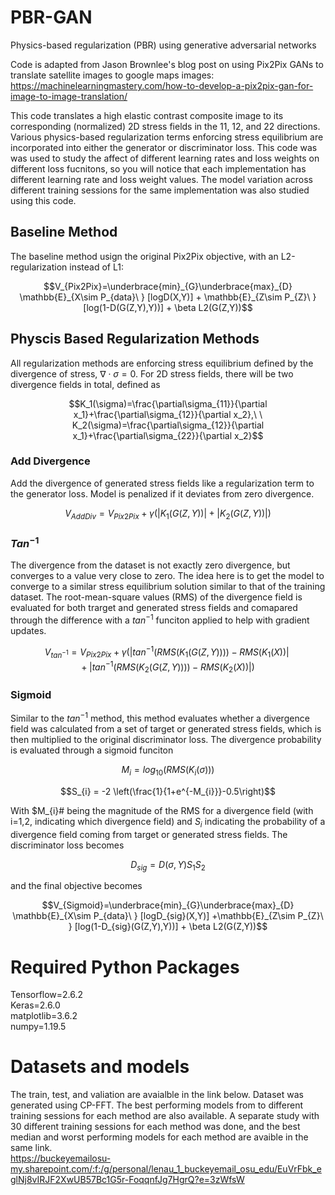 # PBR-GAN
Physics-based regularization (PBR) using generative adversarial networks

Code is adapted from Jason Brownlee's blog post on using Pix2Pix GANs to translate satellite images to google maps images: https://machinelearningmastery.com/how-to-develop-a-pix2pix-gan-for-image-to-image-translation/

This code translates a high elastic contrast composite image to its corresponding (normalized) 2D stress fields in the 11, 12, and 22 directions. Various physics-based regularization terms enforcing stress equilibrium are incorporated into either the generator or discriminator loss. This code was was used to study the affect of different learning rates and loss weights on different loss fucnitons, so you will notice that each implementation has different learning rate and loss weight values. The model variation across different training sessions for the same implementation was also studied using this code.

## Baseline Method
The baseline method usign the original Pix2Pix objective, with an L2-regularization instead of L1:
 ```math
 V_{Pix2Pix}=\underbrace{min}_{G}\underbrace{max}_{D} \mathbb{E}_{X\sim P_{data}\ } [logD(X,Y)] + \mathbb{E}_{Z\sim P_{Z}\ } [log(1-D(G(Z,Y),Y))]  + \beta L2(G(Z,Y))
 ```
## Physcis Based Regularization Methods
All regularization methods are enforcing stress equilibrium defined by the divergence of stress, $\nabla\cdot\sigma=0$. For 2D stress fields, there will be two divergence fields in total, defined as
```math
K_1(\sigma)=\frac{\partial\sigma_{11}}{\partial x_1}+\frac{\partial\sigma_{12}}{\partial x_2},\ \ K_2(\sigma)=\frac{\partial\sigma_{12}}{\partial x_1}+\frac{\partial\sigma_{22}}{\partial x_2}
```
### Add Divergence
Add the divergence of generated stress fields like a regularization term to the generator loss. Model is penalized if it deviates from zero divergence.
```math
 V_{Add Div}= V_{Pix2Pix} + \gamma \left(|K_{1}(G(Z,Y))| + |K_{2}(G(Z,Y))|\right)
```
### $Tan^{-1}$
The divergence from the dataset is not exactly zero divergence, but converges to a value very close to zero. The idea here is to get the model to converge to a similar stress equilibrium solution similar to that of the training dataset. The root-mean-square values (RMS) of the divergence field is evaluated for both trarget and generated stress fields and comapared through the difference with a $tan^{-1}$ funciton applied to help with gradient updates.
```math
V_{tan^{-1}}= V_{Pix2Pix} + \gamma \left(|tan^{-1}(RMS(K_{1}(G(Z,Y))))-RMS(K_{1}(X))| + |tan^{-1}(RMS(K_{2}(G(Z,Y))))-RMS(K_{2}(X))|\right)
```
### Sigmoid
Similar to the $tan^{-1}$ method, this method evaluates whether a divergence field was calculated from a set of target or generated stress fields, which is then multiplied to the original discriminator loss. The divergence probability is evaluated through a sigmoid funciton

```math
M_{i} = log_{10}(RMS({K}_{i}(\sigma)))
```
```math
S_{i} = -2 \left(\frac{1}{1+e^{-M_{i}}}-0.5\right)
```
With $M_{i}# being the magnitude of the RMS for a divergence field (with i=1,2, indicating which divergence field) and $S_{i}$ indicating the probability of a divergence field coming from target or generated stress fields. The discriminator loss becomes
```math
D_{sig} = D(\sigma,Y)S_{1}S_{2}
```
and the final objective becomes
```math
V_{Sigmoid}=\underbrace{min}_{G}\underbrace{max}_{D} \mathbb{E}_{X\sim P_{data}\ } [logD_{sig}(X,Y)] 
    +\mathbb{E}_{Z\sim P_{Z}\ } [log(1-D_{sig}(G(Z,Y),Y))] 
    + \beta L2(G(Z,Y))
```
  
# Required Python Packages

Tensorflow=2.6.2  
Keras=2.6.0  
matplotlib=3.6.2  
numpy=1.19.5  

# Datasets and models
The train, test, and valiation are avaialble in the link below. Dataset was generated using CP-FFT. The best performing models from to different training sessions for each method are also available. A separate study with 30 different training sessions for each method was done, and the best median and worst performing models for each method are avaible in the same link.  
https://buckeyemailosu-my.sharepoint.com/:f:/g/personal/lenau_1_buckeyemail_osu_edu/EuVrFbk_eglNj8vIRJF2XwUB57Bc1G5r-FoqqnfJg7HgrQ?e=3zWfsW
